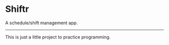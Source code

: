 # Shiftr
A schedule/shift management app.

---

This is just a little project to practice programming.
